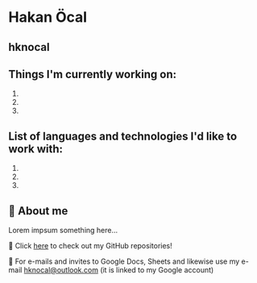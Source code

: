# Hakan Öcal
## hknocal
## Things I'm currently working on:
1.
2.
3.
## List of languages and technologies I'd like to work with:
1.
2.
3.

## 👤 About me 
Lorem impsum something here...

🔗 Click [here](https://github.com/hknocal) to check out my GitHub repositories!

📧 For e-mails and invites to Google Docs, Sheets and likewise use my e-mail <hknocal@outlook.com> (it is linked to my Google account)

